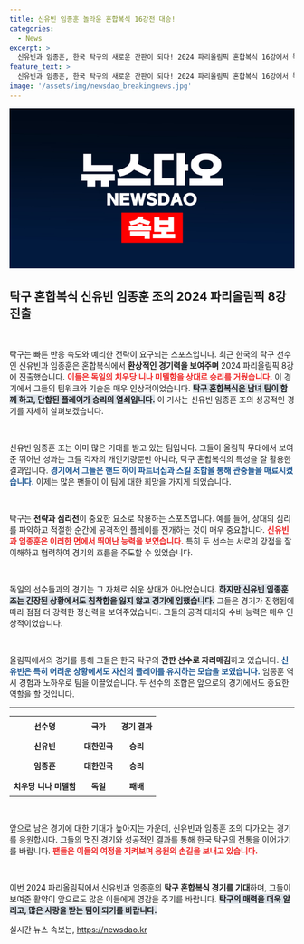 ```yaml
---
title: 신유빈 임종훈 놀라운 혼합복식 16강전 대승!
categories:
  - News
excerpt: >
  신유빈과 임종훈, 한국 탁구의 새로운 간판이 되다! 2024 파리올림픽 혼합복식 16강에서 독일을 이기고 8강 진출! 환상적인 경기 장면을 놓치지 마세요!
feature_text: >
  신유빈과 임종훈, 한국 탁구의 새로운 간판이 되다! 2024 파리올림픽 혼합복식 16강에서 독일을 이기고 8강 진출! 환상적인 경기 장면을 놓치지 마세요!
image: '/assets/img/newsdao_breakingnews.jpg'
---
```


<p><img src="/assets/img/newsdao_breakingnews.jpg" alt="koreaapp 속보" /></p>

<h2 data-ke-size="size26">탁구 혼합복식 신유빈 임종훈 조의 2024 파리올림픽 8강 진출</h2>

<p data-ke-size="size16">&nbsp;</p>

<p>탁구는 빠른 반응 속도와 예리한 전략이 요구되는 스포츠입니다. 최근 한국의 탁구 선수인 신유빈과 임종훈은 혼합복식에서 <strong>환상적인 경기력을 보여주며</strong> 2024 파리올림픽 8강에 진출했습니다. <b><span style="color: #ee2323;">이들은 독일의 치우당 니나 미텔함을 상대로 승리를 거뒀습니다.</span></b> 이 경기에서 그들의 팀워크와 기술은 매우 인상적이었습니다. <b><span style="background-color: #21538527;">탁구 혼합복식은 남녀 팀이 함께 하고, 단합된 플레이가 승리의 열쇠입니다.</span></b> 이 기사는 신유빈 임종훈 조의 성공적인 경기를 자세히 살펴보겠습니다.</p>

<p data-ke-size="size16">&nbsp;</p>

<p>신유빈 임종훈 조는 이미 많은 기대를 받고 있는 팀입니다. 그들이 올림픽 무대에서 보여준 뛰어난 성과는 그들 각자의 개인기량뿐만 아니라, 탁구 혼합복식의 특성을 잘 활용한 결과입니다. <b><span style="color: #1a5490;">경기에서 그들은 핸드 하이 파트너십과 스킬 조합을 통해 관중들을 매료시켰습니다.</span></b> 이제는 많은 팬들이 이 팀에 대한 희망을 가지게 되었습니다.</p>

<p data-ke-size="size16">&nbsp;</p>

<p>탁구는 <strong>전략과 심리전</strong>이 중요한 요소로 작용하는 스포츠입니다. 예를 들어, 상대의 심리를 파악하고 적절한 순간에 공격적인 플레이를 전개하는 것이 매우 중요합니다. <b><span style="color: #ee2323;">신유빈과 임종훈은 이러한 면에서 뛰어난 능력을 보였습니다.</span></b> 특히 두 선수는 서로의 강점을 잘 이해하고 협력하여 경기의 흐름을 주도할 수 있었습니다.</p>

<p data-ke-size="size16">&nbsp;</p>

<p>독일의 선수들과의 경기는 그 자체로 쉬운 상대가 아니었습니다. <b><span style="background-color: #21538527;">하지만 신유빈 임종훈 조는 긴장된 상황에서도 침착함을 잃지 않고 경기에 임했습니다.</span></b> 그들은 경기가 진행됨에 따라 점점 더 강력한 정신력을 보여주었습니다. 그들의 공격 대처와 수비 능력은 매우 인상적이었습니다.</p>

<p data-ke-size="size16">&nbsp;</p>

<p>올림픽에서의 경기를 통해 그들은 한국 탁구의 <strong>간판 선수로 자리매김</strong>하고 있습니다. <b><span style="color: #1a5490;">신유빈은 특히 어려운 상황에서도 자신의 플레이를 유지하는 모습을 보였습니다.</span></b> 임종훈 역시 경험과 노하우로 팀을 이끌었습니다. 두 선수의 조합은 앞으로의 경기에서도 중요한 역할을 할 것입니다.</p>

<hr>

<table>
  <tr>
    <td style="text-align: center; height: 30px;"><b>선수명</b></td>
    <td style="text-align: center; height: 30px;"><b>국가</b></td>
    <td style="text-align: center; height: 30px;"><b>경기 결과</b></td>
  </tr>
  <tr>
    <td style="text-align: center; height: 30px;"><b>신유빈</b></td>
    <td style="text-align: center; height: 30px;"><b>대한민국</b></td>
    <td style="text-align: center; height: 30px;"><b>승리</b></td>
  </tr>
  <tr>
    <td style="text-align: center; height: 30px;"><b>임종훈</b></td>
    <td style="text-align: center; height: 30px;"><b>대한민국</b></td>
    <td style="text-align: center; height: 30px;"><b>승리</b></td>
  </tr>
  <tr>
    <td style="text-align: center; height: 30px;"><b>치우당 니나 미텔함</b></td>
    <td style="text-align: center; height: 30px;"><b>독일</b></td>
    <td style="text-align: center; height: 30px;"><b>패배</b></td>
  </tr>
</table>

<p data-ke-size="size16">&nbsp;</p>

<p>앞으로 남은 경기에 대한 기대가 높아지는 가운데, 신유빈과 임종훈 조의 다가오는 경기를 응원합시다. 그들의 멋진 경기와 성공적인 결과를 통해 한국 탁구의 전통을 이어가기를 바랍니다. <b><span style="color: #ee2323;">팬들은 이들의 여정을 지켜보며 응원의 손길을 보내고 있습니다.</span></b> </p>

<p data-ke-size="size16">&nbsp;</p>

<p>이번 2024 파리올림픽에서 신유빈과 임종훈의 <strong>탁구 혼합복식 경기를 기대</strong>하며, 그들이 보여준 활약이 앞으로도 많은 이들에게 영감을 주기를 바랍니다. <b><span style="background-color: #21538527;">탁구의 매력을 더욱 알리고, 많은 사랑을 받는 팀이 되기를 바랍니다.</span></b></p>
실시간 뉴스 속보는, <a href="https://newsdao.kr" rel="dofollow">https://newsdao.kr</a>


